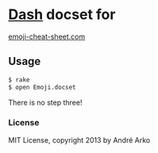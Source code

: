 # [Dash](http://kapeli.com/dash) docset for
[emoji-cheat-sheet.com](http://emoji-cheat-sheet.com)

## Usage

```bash
$ rake
$ open Emoji.docset
```

There is no step three!

### License

MIT License, copyright 2013 by André Arko
